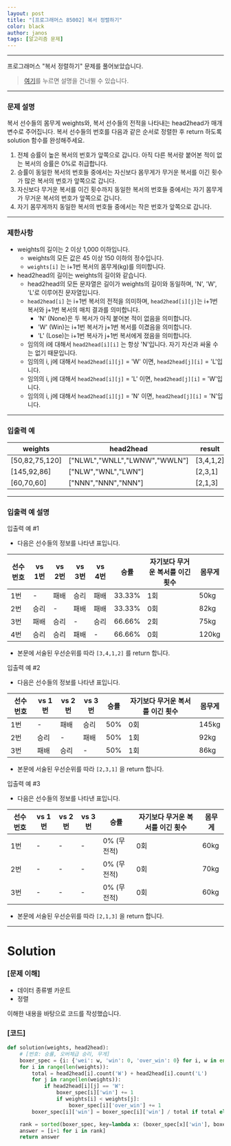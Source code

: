 ```yaml
---
layout: post
title: "[프로그래머스 85002] 복서 정렬하기"
color: black
author: janos
tags: [알고리즘 문제]
---
```


---

프로그래머스 "복서 정렬하기" 문제를 풀어보았습니다.

> [여기](#solution)를 누르면 설명을 건너뛸 수 있습니다.

---

### **문제 설명**

복서 선수들의 몸무게 weights와, 복서 선수들의 전적을 나타내는 head2head가 매개변수로 주어집니다. 복서 선수들의 번호를 다음과 같은 순서로 정렬한 후 return 하도록 solution 함수를 완성해주세요.

1. 전체 승률이 높은 복서의 번호가 앞쪽으로 갑니다. 아직 다른 복서랑 붙어본 적이 없는 복서의 승률은 0%로 취급합니다.
2. 승률이 동일한 복서의 번호들 중에서는 자신보다 몸무게가 무거운 복서를 이긴 횟수가 많은 복서의 번호가 앞쪽으로 갑니다.
3. 자신보다 무거운 복서를 이긴 횟수까지 동일한 복서의 번호들 중에서는 자기 몸무게가 무거운 복서의 번호가 앞쪽으로 갑니다.
4. 자기 몸무게까지 동일한 복서의 번호들 중에서는 작은 번호가 앞쪽으로 갑니다.

---

### 제한사항

- weights의 길이는 2 이상 1,000 이하입니다.
    - weights의 모든 값은 45 이상 150 이하의 정수입니다.
    - `weights[i]` 는 i+1번 복서의 몸무게(kg)를 의미합니다.
- head2head의 길이는 weights의 길이와 같습니다.
    - head2head의 모든 문자열은 길이가 weights의 길이와 동일하며, 'N', 'W', 'L'로 이루어진 문자열입니다.
    - `head2head[i]` 는 i+1번 복서의 전적을 의미하며, `head2head[i][j]`는 i+1번 복서와 j+1번 복서의 매치 결과를 의미합니다.
        - 'N' (None)은 두 복서가 아직 붙어본 적이 없음을 의미합니다.
        - 'W' (Win)는 i+1번 복서가 j+1번 복서를 이겼음을 의미합니다.
        - 'L' (Lose)는 i+1번 복사가 j+1번 복서에게 졌음을 의미합니다.
    - 임의의 i에 대해서 `head2head[i][i]` 는 항상 'N'입니다. 자기 자신과 싸울 수는 없기 때문입니다.
    - 임의의 i, j에 대해서 `head2head[i][j]` = 'W' 이면, `head2head[j][i]` = 'L'입니다.
    - 임의의 i, j에 대해서 `head2head[i][j]` = 'L' 이면, `head2head[j][i]` = 'W'입니다.
    - 임의의 i, j에 대해서 `head2head[i][j]` = 'N' 이면, `head2head[j][i]` = 'N'입니다.

---

### 입출력 예

| weights        | head2head                     | result    |
|----------------|-------------------------------|-----------|
| [50,82,75,120] | ["NLWL","WNLL","LWNW","WWLN"] | [3,4,1,2] |
| [145,92,86]    | ["NLW","WNL","LWN"]           | [2,3,1]   |
| [60,70,60]     | ["NNN","NNN","NNN"]           | [2,1,3]   |

---

### 입출력 예 설명

입출력 예 #1

- 다음은 선수들의 정보를 나타낸 표입니다.

| 선수 번호 | vs 1번 | vs 2번 | vs 3번 | vs 4번 | 승률   | 자기보다 무거운 복서를 이긴 횟수 | 몸무게 |
|-----------|--------|--------|--------|--------|--------|----------------------------------|--------|
| 1번       | -      | 패배   | 승리   | 패배   | 33.33% | 1회                              | 50kg   |
| 2번       | 승리   | -      | 패배   | 패배   | 33.33% | 0회                              | 82kg   |
| 3번       | 패배   | 승리   | -      | 승리   | 66.66% | 2회                              | 75kg   |
| 4번       | 승리   | 승리   | 패배   | -      | 66.66% | 0회                              | 120kg  |

- 본문에 서술된 우선순위를 따라 `[3,4,1,2]` 를 return 합니다.

입출력 예 #2

- 다음은 선수들의 정보를 나타낸 표입니다.

| 선수 번호 | vs 1번 | vs 2번 | vs 3번 | 승률 | 자기보다 무거운 복서를 이긴 횟수 | 몸무게 |
|-----------|--------|--------|--------|------|----------------------------------|--------|
| 1번       | -      | 패배   | 승리   | 50%  | 0회                              | 145kg  |
| 2번       | 승리   | -      | 패배   | 50%  | 1회                              | 92kg   |
| 3번       | 패배   | 승리   | -      | 50%  | 1회                              | 86kg   |

- 본문에 서술된 우선순위를 따라 `[2,3,1]` 을 return 합니다.

입출력 예 #3

- 다음은 선수들의 정보를 나타낸 표입니다.

| 선수 번호 | vs 1번 | vs 2번 | vs 3번 | 승률        | 자기보다 무거운 복서를 이긴 횟수 | 몸무게 |
|-----------|--------|--------|--------|-------------|----------------------------------|--------|
| 1번       | -      | -      | -      | 0% (무전적) | 0회                              | 60kg   |
| 2번       | -      | -      | -      | 0% (무전적) | 0회                              | 70kg   |
| 3번       | -      | -      | -      | 0% (무전적) | 0회                              | 60kg   |

- 본문에 서술된 우선순위를 따라 `[2,1,3]` 을 return 합니다.

---

# Solution

### [문제 이해]

- 데이터 종류별 카운트
- 정렬

이해한 내용을 바탕으로 코드를 작성했습니다.

### [코드]

```python
def solution(weights, head2head):
    # [번호: 승률, 오버체급 승리, 무게]
    boxer_spec = {i: {'wei': w, 'win': 0, 'over_win': 0} for i, w in enumerate(weights)}
    for i in range(len(weights)):
        total = head2head[i].count('W') + head2head[i].count('L')
        for j in range(len(weights)):
            if head2head[i][j] == 'W':
                boxer_spec[i]['win'] += 1
                if weights[i] < weights[j]:
                    boxer_spec[i]['over_win'] += 1
        boxer_spec[i]['win'] = boxer_spec[i]['win'] / total if total else 0

    rank = sorted(boxer_spec, key=lambda x: (boxer_spec[x]['win'], boxer_spec[x]['over_win'], boxer_spec[x]['wei'], -x), reverse=True)
    answer = [i+1 for i in rank]
    return answer
```